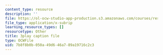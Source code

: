 ```yaml
---
content_type: resource
description: ''
file: https://ol-ocw-studio-app-production.s3.amazonaws.com/courses/res-ll-005-mathematics-of-big-data-and-machine-learning-january-iap-2020/7b8f8b0b050a49d646a789a19716c2c3_moJ7TQb5Fuk.srt
file_type: application/x-subrip
learning_resource_types: []
resourcetype: Other
title: 3play caption file
type: OCWFile
uid: 7b8f8b0b-050a-49d6-46a7-89a19716c2c3
---
```

